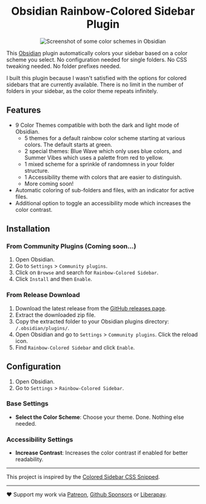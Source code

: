 <h1 align="center">Obsidian Rainbow-Colored Sidebar Plugin</h1>

<p align="center">
  <picture>
    <img src="preview.jpg" alt="Screenshot of some color schemes in Obsidian">
  </picture>
</p>

This [Obsidian](https://obsidian.md) plugin automatically colors your sidebar based on a color scheme you select. No configuration needed for single folders. No CSS tweaking needed. No folder prefixes needed.

I built this plugin because I wasn't satisfied with the options for colored sidebars that are currently available. There is no limit in the number of folders in your sidebar, as the color theme repeats infinitely. 


## Features

- 9 Color Themes compatible with both the dark and light mode of Obsidian.
  - 5 themes for a default rainbow color scheme starting at various colors. The default starts at green.
  - 2 special themes: Blue Wave which only uses blue colors, and Summer Vibes which uses a palette from red to yellow.
  - 1 mixed scheme for a sprinkle of randomness in your folder structure.
  - 1 Accessibility theme with colors that are easier to distinguish.
  - More coming soon!
- Automatic coloring of sub-folders and files, with an indicator for active files.
- Additional option to toggle an accessibility mode which increases the color contrast.


## Installation

### From Community Plugins (Coming soon...)
1. Open Obsidian.
2. Go to `Settings` > `Community plugins`.
3. Click on `Browse` and search for `Rainbow-Colored Sidebar`.
4. Click `Install` and then `Enable`.

### From Release Download
1. Download the latest release from the [GitHub releases page](https://github.com/kovah/obsidian-rainbow-colored-sidebar/releases).
2. Extract the downloaded zip file.
3. Copy the extracted folder to your Obsidian plugins directory: `/.obsidian/plugins/`.
4. Open Obsidian and go to `Settings` > `Community plugins`. Click the reload icon.
5. Find `Rainbow-Colored Sidebar` and click `Enable`.


## Configuration
1. Open Obsidian.
2. Go to `Settings` > `Rainbow-Colored Sidebar`.

### Base Settings
- **Select the Color Scheme**: Choose your theme. Done. Nothing else needed.

### Accessibility Settings
- **Increase Contrast**: Increases the color contrast if enabled for better readability.

---

This project is inspired by the [Colored Sidebar CSS Snipped](https://github.com/CyanVoxel/Obsidian-Colored-Sidebar).

---

❤️ Support my work via [Patreon](https://www.patreon.com/Kovah), [Github Sponsors](https://github.com/sponsors/Kovah) or [Liberapay](https://liberapay.com/kovah/).
